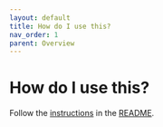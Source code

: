 ```yaml
---
layout: default
title: How do I use this?
nav_order: 1
parent: Overview
---
```


# How do I use this?

Follow the [instructions](https://github.com/kellen-miller/grpc-gateway#usage) in
the [README](https://github.com/kellen-miller/grpc-gateway#readme).
